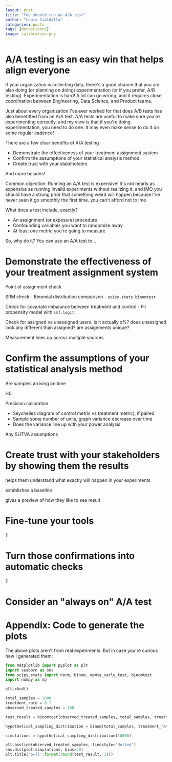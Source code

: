 ```yaml
---
layout: post
title: "You should run an A/A test"
author: "Louis Cialdella"
categories: posts
tags: [datascience]
image: calibration.png
---
```


# A/A testing is an easy win that helps align everyone

If your organization is collecting data, there's a good chance that you are also doing (or planning on doing) experimentation (or if you prefer, A/B testing). Experimentation is hard! A lot can go wrong, and it requires close coordination between Engineering, Data Science, and Product teams.

Just about every organization I've ever worked for that does A/B tests has also benefitted from an A/A test. A/A tests are useful to make sure you're experimenting correctly, and my view is that if you're doing experimentation, you need to do one. It may even make sense to do it on some regular cadence!

There are a few clear benefits of A/A testing
* Demonstrate the effectiveness of your treatment assignment system
* Confirm the assumptions of your statistical analysis method
* Create trust with your stakeholders

And more besides!

Common objection: Running an A/A test is expensive! it's not nearly as expensive as running invalid experiments without realizing it. and IMO you should have a strong prior that something weird will happen because I've never seen it go smoothly the first time. you can't afford not to imo

What does a test include, exactly?

* An assignment (or exposure) procedure
* Confounding variables you want to randomize away
* At least one metric you're going to measure

So, why do it? You can use an A/A test to...

# Demonstrate the effectiveness of your treatment assignment system

Point of assignment check

SRM check - Binomial distribution comparison - `scipy.stats.binomtest`

Check for covariate imbalance between treatment and control - Fit propensity model with `smf.logit`

Check for assigned vs unassigned users. is it actually x%? does unassigned look any different than assigned? are assignments unique?

Measurement lines up across multiple sources

# Confirm the assumptions of your statistical analysis method

Are samples arriving on time

H0

Precision calibration
* Seychelles diagram of control metric vs treatment metric), if paired
* Sample some number of units, graph variance decrease over time
* Does the variance line up with your power analysis

Any SUTVA assumptions

# Create trust with your stakeholders by showing them the results

helps them understand what exactly will happen in your experiments

establishes a baseline

gives a preview of how they like to see result

# Fine-tune your tools

?

# Turn those confirmations into automatic checks

?

# Consider an "always on" A/A test

# Appendix: Code to generate the plots

The above plots aren't from real experiments. But in case you're curious how I generated them:

```python
from matplotlib import pyplot as plt
import seaborn as sns
from scipy.stats import norm, binom, monte_carlo_test, binomtest
import numpy as np

plt.xkcd()

total_samples = 1000
treatment_rate = 0.1
observed_treated_samples = 108

test_result = binomtest(observed_treated_samples, total_samples, treatment_rate).pvalue

hypothetical_sampling_distribution = binom(total_samples, treatment_rate).rvs

simulations = hypothetical_sampling_distribution(10000)

plt.axvline(observed_treated_samples, linestyle='dotted')
sns.distplot(simulations, bins=20)
plt.title('p={}'.format(round(test_result, 3)))
```